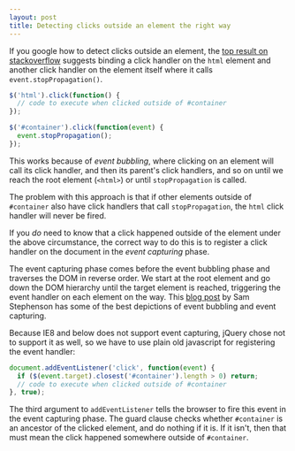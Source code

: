 ```yaml
---
layout: post
title: Detecting clicks outside an element the right way
---
```

If you google how to detect clicks outside an element, the [top result on stackoverflow](http://stackoverflow.com/questions/152975/how-to-detect-a-click-outside-an-element) suggests binding a click handler on the `html` element and another click handler on the element itself where it calls `event.stopPropagation()`.

```javascript
$('html').click(function() {
  // code to execute when clicked outside of #container
});

$('#container').click(function(event) {
  event.stopPropagation();
});
```

This works because of _event bubbling_, where clicking on an element will call its click handler, and then its parent's click handlers, and so on until we reach the root element (`<html>`) or until `stopPropagation` is called.

The problem with this approach is that if other elements outside of `#container` also have click handlers that call `stopPropagation`, the `html` click handler will never be fired.

If you _do_ need to know that a click happened outside of the element under the above circumstance, the correct way to do this is to register a click handler on the document in the _event capturing_ phase.

The event capturing phase comes before the event bubbling phase and traverses the DOM in reverse order. We start at the root element and go down the DOM hierarchy until the target element is reached, triggering the event handler on each element on the way. This [blog post](http://37signals.com/svn/posts/3137-using-event-capturing-to-improve-basecamp-page-load-times) by Sam Stephenson has some of the best depictions of event bubbling and event capturing.

Because IE8 and below does not support event capturing, jQuery chose not to support it as well, so we have to use plain old javascript for registering the event handler:

```javascript
document.addEventListener('click', function(event) {
  if ($(event.target).closest('#container').length > 0) return;
  // code to execute when clicked outside of #container
}, true);
```

The third argument to `addEventListener` tells the browser to fire this event in the event capturing phase. The guard clause checks whether `#container` is an ancestor of the clicked element, and do nothing if it is. If it isn't, then that must mean the click happened somewhere outside of `#container`.
